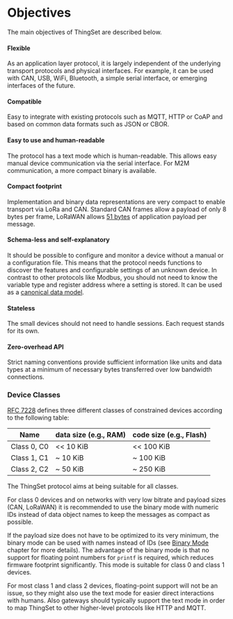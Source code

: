 # Objectives

The main objectives of ThingSet are described below.

#### Flexible

As an application layer protocol, it is largely independent of the underlying transport protocols and physical interfaces. For example, it can be used with CAN, USB, WiFi, Bluetooth, a simple serial interface, or emerging interfaces of the future.

#### Compatible

Easy to integrate with existing protocols such as MQTT, HTTP or CoAP and based on common data formats such as JSON or CBOR.

#### Easy to use and human-readable

The protocol has a text mode which is human-readable. This allows easy manual device communication via the serial interface. For M2M communication, a more compact binary is available.

#### Compact footprint

Implementation and binary data representations are very compact to enable transport via LoRa and CAN. Standard CAN frames allow a payload of only 8 bytes per frame, LoRaWAN allows [51 bytes](https://www.thethingsnetwork.org/forum/t/limitations-data-rate-packet-size-30-seconds-uplink-and-10-messages-downlink-per-day-fair-access-policy/1300) of application payload per message.

#### Schema-less and self-explanatory

It should be possible to configure and monitor a device without a manual or a configuration file. This means that the protocol needs functions to discover the features and configurable settings of an unknown device. In contrast to other protocols like Modbus, you should not need to know the variable type and register address where a setting is stored. It can be used as a [canonical data model](https://en.wikipedia.org/wiki/Canonical_model).

#### Stateless

The small devices should not need to handle sessions. Each request stands for its own.

#### Zero-overhead API

Strict naming conventions provide sufficient information like units and data types at a minimum of necessary bytes transferred over low bandwidth connections.

### Device Classes

[RFC 7228](https://datatracker.ietf.org/doc/html/rfc7228) defines three different classes of constrained devices according to the following table:

| Name        | data size (e.g., RAM) | code size (e.g., Flash) |
|-------------|-----------------------|-------------------------|
| Class 0, C0 | << 10 KiB             | << 100 KiB              |
| Class 1, C1 | ~ 10 KiB              | ~ 100 KiB               |
| Class 2, C2 | ~ 50 KiB              | ~ 250 KiB               |

The ThingSet protocol aims at being suitable for all classes.

For class 0 devices and on networks with very low bitrate and payload sizes (CAN, LoRaWAN) it is recommended to use the binary mode with numeric IDs instead of data object names to keep the messages as compact as possible.

If the payload size does not have to be optimized to its very minimum, the binary mode can be used with names instead of IDs (see [Binary Mode](2c_binary_mode.md) chapter for more details). The advantage of the binary mode is that no support for floating point numbers for `printf` is required, which reduces firmware footprint significantly. This mode is suitable for class 0 and class 1 devices.

For most class 1 and class 2 devices, floating-point support will not be an issue, so they might also use the text mode for easier direct interactions with humans. Also gateways should typically support the text mode in order to map ThingSet to other higher-level protocols like HTTP and MQTT.
